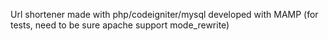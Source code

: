 Url shortener made with php/codeigniter/mysql
developed with MAMP (for tests, need to be sure apache support mode_rewrite)